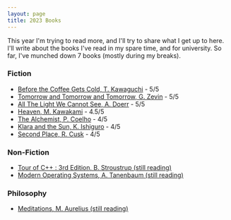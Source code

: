 ```yaml
---
layout: page
title: 2023 Books
---
```

This year I'm trying to read more, and I'll try to share what I get up to here.
I'll write about the books I've read in my spare time, and for university.
So far, I've munched down 7 books (mostly during my breaks).


### Fiction
* [Before the Coffee Gets Cold, T. Kawaguchi](https://www.goodreads.com/book/show/44421460-before-the-coffee-gets-cold) - 5/5
* [Tomorrow and Tomorrow and Tomorrow, G. Zevin](https://www.goodreads.com/en/book/show/58784475) - 5/5
* [All The Light We Cannot See, A. Doerr](https://www.goodreads.com/book/show/18143977-all-the-light-we-cannot-see) - 5/5
* [Heaven, M. Kawakami](https://en.wikipedia.org/wiki/Heaven_(Kawakami_novel)) - 4.5/5
* [The Alchemist, P. Coelho](https://www.goodreads.com/book/show/18144590-the-alchemist) - 4/5
* [Klara and the Sun, K. Ishiguro](https://www.goodreads.com/book/show/54120408-klara-and-the-sun) - 4/5
* [Second Place, R. Cusk](https://www.goodreads.com/en/book/show/54785558) - 4/5

### Non-Fiction
* [Tour of C++ : 3rd Edition, B. Stroustrup (still reading)](https://www.informit.com/store/tour-of-c-plus-plus-9780136816485)
* [Modern Operating Systems, A. Tanenbaum (still reading)](https://csc-knu.github.io/sys-prog/books/Andrew%20S.%20Tanenbaum%20-%20Modern%20Operating%20Systems.pdf)


### Philosophy
* [Meditations, M. Aurelius (still reading)](https://en.wikipedia.org/wiki/Meditations)